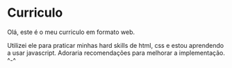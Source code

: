 # Curriculo

Olá, este é o meu curriculo em formato web. 

Utilizei ele para praticar minhas hard skills de html, css e estou aprendendo a usar javascript. Adoraria recomendações para melhorar a implementação. ^-^